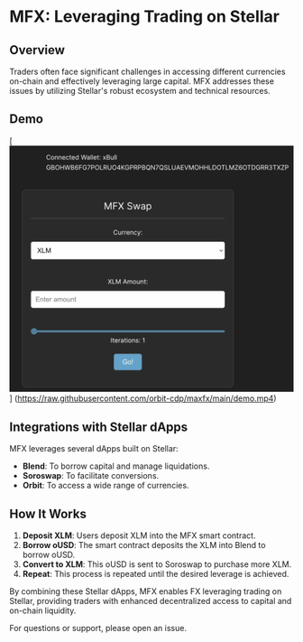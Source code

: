 # MFX: Leveraging Trading on Stellar

## Overview

Traders often face significant challenges in accessing different currencies on-chain and effectively leveraging large capital. MFX addresses these issues by utilizing Stellar's robust ecosystem and technical resources.

## Demo
[![Demo](https://raw.githubusercontent.com/orbit-cdp/maxfx/main/demo.png)]
(https://raw.githubusercontent.com/orbit-cdp/maxfx/main/demo.mp4)

## Integrations with Stellar dApps

MFX leverages several dApps built on Stellar:

- **Blend**: To borrow capital and manage liquidations.
- **Soroswap**: To facilitate conversions.
- **Orbit**: To access a wide range of currencies.

## How It Works

1. **Deposit XLM**: Users deposit XLM into the MFX smart contract.
2. **Borrow oUSD**: The smart contract deposits the XLM into Blend to borrow oUSD.
3. **Convert to XLM**: This oUSD is sent to Soroswap to purchase more XLM.
4. **Repeat**: This process is repeated until the desired leverage is achieved.

By combining these Stellar dApps, MFX enables FX leveraging trading on Stellar, providing traders with enhanced decentralized access to capital and on-chain liquidity.

For questions or support, please open an issue.
